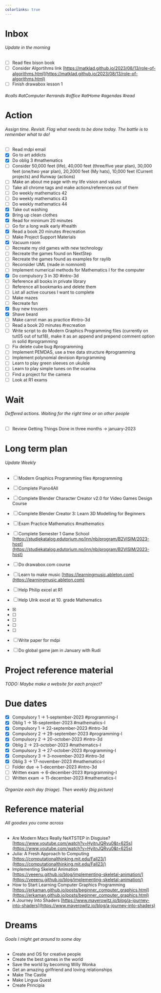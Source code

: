 ```yaml
---
colorlinks: true
---
```


# Inbox
###### Update in the morning

* [ ] Read flex bison book
* [ ] Consider Algortihms link [https://matklad.github.io/2023/08/13/role-of-algorithms.html](https://matklad.github.io/2023/08/13/role-of-algorithms.html)
* [ ] Finish drawabox lesson 1

###### #calls #atComputer #errands #office #atHome #agendas #read

# Action
###### Assign time. Revisit. Flag what needs to be done today. The battle is to remember what to do!

* [ ] Read mdpi email
* [x] Go to art addicts
* [x] Do oblig 3 #mathematics
* [ ] Consider 50,000 feet (life), 40,000 feet (three/five year plan), 30,000 feet (one/two year plan), 20,2000 feet (My hats), 10,000 feet (Current projects) and Runway (actions)
* [ ] Make an about me page with my life vision and values
* [ ] Take all chrome tags and make actions/references out of them
* [ ] Do weekly mathematics 42
* [ ] Do weekly mathematics 43
* [ ] Do weekly mathematics 44
* [x] Take out washing
* [x] Bring up clean clothes
* [x] Read for minimum 20 minutes
* [ ] Go for a long walk early #health
* [x] Read a book 20 minutes #recreation
* [ ] Make Project Support Materials
* [x] Vacuum room
* [ ] Recreate my old games with new technology
* [ ] Recreate the games found on NextStep
* [ ] Recreate the games found as examples for raylib
* [ ] Reconsider UML (made in nomnoml)
* [ ] Implement numerical methods for Mathematics I for the computer
* [x] Do compulsory 3 in 3D #intro-3d
* [ ] Reference all books in private library
* [ ] Reference all bookmarks and delete them
* [ ] List all active courses I want to complete
* [ ] Make mazes
* [ ] Recreate fsn
* [x] Buy new trousers
* [x] Shave beard
* [ ] Make carrot man as practice #intro-3d
* [ ] Read a book 20 minutes #recreation
* [ ] Write script to do Modern Graphics Programming files (currently on tut05 out of tut18), make it as an append and prepend comment option in solid #programming
* [ ] Fix delete cube bug #programming
* [ ] Implement PEMDAS, use a tree data structure #programming
* [ ] Implement polynomial devision #programming
* [ ] Learn to play green sleeves on ukulele
* [ ] Learn to play simple tunes on the ocarina
* [ ] Find a project for the camera
* [ ] Look at R1 exams

# Wait
###### Deffered actions. Waiting for the right time or on other people

* [ ] Review Getting Things Done in three months -> january-2023

# Long term plan
###### Update Weekly

* [ ] Modern Graphics Programming files #programming
* [ ] Complete Piano4All
* [ ] Complete Blender Character Creator v2.0 for Video Games Design Course
* [ ] Complete Blender Creator 3: Learn 3D Modelling for Beginners
* [ ] Exam Practice Mathematics #mathematics
* [ ] Complete Semester 1 Game School [https://studiekatalog.edutorium.no/inn/nb/program/B2VISIM/2023-host](https://studiekatalog.edutorium.no/inn/nb/program/B2VISIM/2023-host)
* [ ] Do drawabox.com course
* [ ] Learn to make music [https://learningmusic.ableton.com](https://learningmusic.ableton.com)
* [ ] Help Philip excel at R1
* [ ] Help Ulrik excel at 10. grade Mathematics

* [x]
* [ ]
* [ ]
* [ ]
* [ ]

* [ ] Write paper for mdpi
* [ ] Do global game jam in January with Rudi

# Project reference material
###### TODO: Maybe make a website for each project?

# Due dates

* [x] Compulsory 1 -> 1-september-2023  #programming-I 
* [x] Oblig 1      -> 18-september-2023 #mathematics-I
* [x] Compulsory 1 -> 22-september-2023 #intro-3d
* [x] Compulsory 2 -> 29-september-2023 #programming-I
* [x] Compulsory 2 -> 20-october-2023   #intro-3d
* [x] Oblig 2      -> 23-october-2023   #mathematics-I
* [x] Compulsory 3 -> 27-october-2023   #programming-I
* [x] Compulsory 3 -> 3-november-2023   #intro-3d
* [x] Oblig 3      -> 17-november-2023  #mathematics-I
* [ ] Folder due   -> 1-december-2023   #intro-3d
* [ ] Written exam -> 6-december-2023   #programming-I
* [ ] Written exam -> 11-december-2023  #mathematics-I

###### Organize each day (triage). Then weekly (big picture)

# Reference material
###### All goodies you come across

* Are Modern Macs Really NeXTSTEP in Disguise? [https://www.youtube.com/watch?v=HyitnJQRvu0&t=625s](https://www.youtube.com/watch?v=HyitnJQRvu0&t=625s)
* Julia: A Fresh Approach to Computing [https://computationalthinking.mit.edu/Fall23/](https://computationalthinking.mit.edu/Fall23/)
* Implementing Skeletal Animation [https://veeenu.github.io/blog/implementing-skeletal-animation/](https://veeenu.github.io/blog/implementing-skeletal-animation/)
* How to Start Learning Computer Graphics Programming [https://erkaman.github.io/posts/beginner_computer_graphics.html](https://erkaman.github.io/posts/beginner_computer_graphics.html)
* A Journey Into Shaders [https://www.mayerowitz.io/blog/a-journey-into-shaders](https://www.mayerowitz.io/blog/a-journey-into-shaders)


# Dreams
###### Goals I might get around to some day

* Create and OS for creative people
* Create the best games in the world
* Save the world by becoming Willy Wonka
* Get an amazing girlfriend and loving relationships
* Make The Castle
* Make Lingua Quest
* Create Principia

